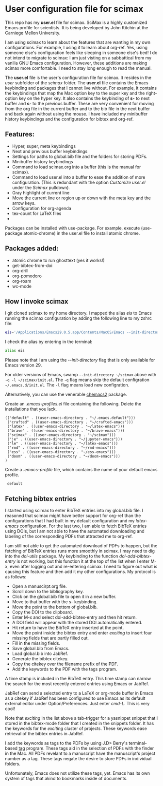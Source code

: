 # User configuration file for scimax


This repo has my **user.el** file for scimax.
SciMax is a highly customized Emacs profile for scientists.
It is being developed by John Kitchin at the Carniege Mellon University. 

I am using scimax to learn about the features that are wanting in my own configurations.
For example, I using it to learn about org-ref.
Yes, using someone else's configuration feels like sleeping in someone else's bed!
I do not intend to migrate to scimax: I am just visting on a sabbattical from my vanilla GNU Emacs configuration.
However, these additions are making scimax more comfortable.
I need to stay long enough to read the manual.

The **user.el** file is the user's configuration file for scimax.
It resides in the *user* subfolder of the *scimax* folder.
The  **user.el** file contains the Emacs keybinding and packages that I cannot live without.
For example, it contains the keybindings that map the Mac option key to the super key and the  right-option key on the hyper key.
It also contains the keybinding of **s-<right>** to next buffer and **s-<left>** to the previous buffer.
These are very convenient for moving from the org file  in the current buffer and to the bib file in the next buffer and back again without using the mouse.
I have included my minibuffer history keybindings and the configuration for bibtex and org-ref.

## Features:

- Hyper, super, meta keybindings
- Next and previous buffer keybindings
- Settings for paths to global.bib file and the folders for storing PDFs.
- Minibuffer history keybindings
- Command to load scimax.org into a buffer (this is the manual for scimax).
- Command to load user.el into a buffer to ease the addition of more configuration. (This is redundant with the option *Customize user.el* under the *Scimax* pulldown).
- Gray highlight of current line
- Move the current line or region up or down with the meta key and the arrow keys.
- Configuration for org-agenda
- tex-count for LaTeX files
- 


Packages can be installed with use-package.
For example, execute (use-package atomic-chrome) in the user.el file to install atomic chrome.

## Packages added:

- atomic chrome to run ghosttext (yes it works!)
- get-bibtex-from-doi
- org-drill
- org-pomodoro
- org-roam
- wc-mode

## How I invoke scimax

I git cloned scimax to my home directory.
I mapped the alias *eis* to Emacs running the scimax configuration by adding the following line to my zshrc file:

```bash
eis='/Applications/Emacs29.0.5.app/Contents/MacOS/Emacs --init-directory ~/scimax'
```

I check the alias by entering in the terminal:
  
```bash  
alias eis
```
Please note that I am using the *--init-directory* flag that is only available for Emacs version 29.
  
For older versions of Emacs, swamp `--init-directory ~/scimax` above with `-q -l ~/scimax/init.el`.
The `-q` flag means skip the default configration `~/.emacs.d/init.el`.
The `-l` flag means load new configration.
  
Alternatively, you can use the venerable [chemacs2](https://github.com/plexus/chemacs2) package. 

Create an *.emacs-profiles.el* file containing the following.
Delete the installations that you lack.
  
```elisp
(("default" . ((user-emacs-directory . "~/.emacs.default")))
 ("crafted" . ((user-emacs-directory . "~/crafted-emacs")))
 ("latex" . ((user-emacs-directory . "~/latex-emacs")))
 ("brave" . ((user-emacs-directory . "~/brave-emacs")))
 ("scimax" . ((user-emacs-directory . "~/scimax")))
 ("je" . ((user-emacs-directory . "~/jupyter-emacs")))
 ("le" . ((user-emacs-directory . "~/latex-emacs")))
 ("rmd" . ((user-emacs-directory . "~/rmd-emacs")))
 ("ess" . ((user-emacs-directory . "~/ess-emacs")))
 ("doom" . ((user-emacs-directory . "~/doom-emacs")))
)
```  
  
Create a *.emacs-profile* file, which contains the name of your default emacs profile.
 
```elisp
 default
 ``` 
  
  
  
## Fetching bibtex entries

I started using scimax to enter BibTeX  entries into my global.bib file.
I reasoned that scimax might have better support for org-ref than the configurations that I had built in my default configuration and my *latex-emacs* configuration.
For the last two, I am able to fetch BibTeX entries using DOIs, but I am not able to have the automated downloading and labeling of the corresponding PDFs that attracted me to org-ref.

I am still not able to get the automated download of PDFs to happen, but the fetching of BibTeX entries runs more smoothly in scimax.
I may need to dig into the *doi-utils* package.
My keybinding to the function *doi-add-bibtex-entry* is not working, but this function it at the top of the list when I enter M-x, even after logging out and re-entering scimax.
I need to figure out what is causing this feature and then add it my other configurations.
My protocol is as follows:

- Open a manuscirpt.org file.
- Scroll down to the bibliography key.
- Click on the global.bib file to open it in a new buffer.
- Move to that buffer with the s-<right> keybinding.
- Move the point to the bottom of global.bib.
- Copy the DOI to the clipboard.
- Enter M-x and select doi-add-bibtex-entry and then hit return.
- A DOI field will appear with the stored DOI automatically entered. 
- Hit return to have the BibTeX entry inserted at the point.
- Move the point inside the bibtex entry and enter *exciting<tab>* to insert four missing fields that are partly filled out.
- Fill in the missing fields.
- Save global.bib from Emacs.
- Load global.bib into JabRef.
- Generate the bibtex citekey.
- Copy the citekey over the filename prefix of the PDF.
- Add the keywords to the PDF with the tags program.

A time stamp is included in the BibTeX entry.
This time stamp can narrow the search for the most recently entered entries using Emacs or JabRef.
  
JabRef can send a selected entry to a LaTeX or org-mode buffer in Emacs as a citekey if JabRef has been configured to use Emacs as its default external editor under Option/Preferences.
Just enter *cmd-L*.
This is very cool!

Note that *exciting* in the list above a tab-trigger for a yasnippet snippet that I stored in the bibtex-mode folder that I created in the snippets folder. 
It has the keywords for the *exciting* cluster of projects.
These keywords ease retrieval of the bibtex entries in JabRef.

I add the keywords as tags to the PDFs by using J.D> Berry's terminal-based [tag](https://github.com/jdberry/tag) program.
These tags aid in the selection of PDFs with the finder in the Mac.
All PDFs revelant to a manuscript have the manuscript's project number as a tag.
These tags negate the desire to store PDFs in individual folders.
  
Unfortunately, Emacs does not utilize these tags, yet.
Emacs has its own system of tags that akind to bookmarks inside of documents.

